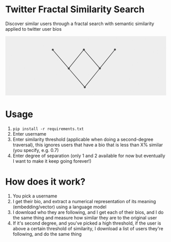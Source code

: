 # Twitter Fractal Similarity Search
Discover similar users through a fractal search with semantic similarity applied to twitter user bios

![Tree](https://github.com/youssefabdelm/Twitter-Fractal-Similarity-Search/blob/main/tree.png)

# Usage
1. `pip install -r requirements.txt`
2. Enter username
3. Enter similarity threshold (applicable when doing a second-degree traversal), this ignores users that have a bio that is less than X% similar (you specify, e.g. 0.7)
4. Enter degree of separation (only 1 and 2 available for now but eventually I want to make it keep going forever!)


# How does it work?
1. You pick a username
2. I get their bio, and extract a numerical representation of its meaning (embedding/vector) using a language model
3. I download who they are following, and I get each of their bios, and I do the same thing and measure how similar they are to the original user 
4. If it's second degree, and you've picked a high threshold, if the user is above a certain threshold of similarity, I download a list of users they're following, and do the same thing

